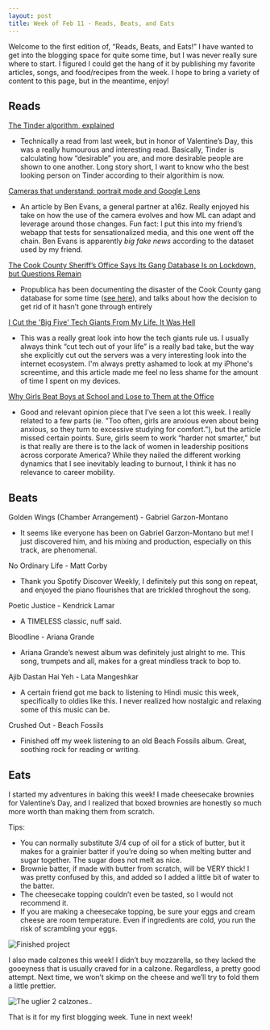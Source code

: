 ```yaml
---
layout: post
title: Week of Feb 11 - Reads, Beats, and Eats
---
```

<p class="message">
Welcome to the first edition of, “Reads, Beats, and Eats!” I have wanted to get into the blogging space for quite some time, but I was never really sure where to start. I figured I could get the hang of it by publishing my favorite articles, songs, and food/recipes from the week. I hope to bring a variety of content to this page, but in the meantime, enjoy! 
</p>

## Reads
[The Tinder algorithm, explained](https://www.vox.com/2019/2/7/18210998/tinder-algorithm-swiping-tips-dating-app-science)
* Technically a read from last week, but in honor of Valentine’s Day, this was a really humourous and interesting read. Basically, Tinder is calculating how “desirable” you are, and more desirable people are shown to one another. Long story short, I want to know who the best looking person on Tinder according to their algorithim is now.

[Cameras that understand: portrait mode and Google Lens](https://www.ben-evans.com/benedictevans/2019/2/5/cameras-that-understand)
* An article by Ben Evans, a general partner at a16z. Really enjoyed his take on how the use of the camera evolves and how ML can adapt and leverage around those changes. Fun fact: I put this into my friend’s webapp that tests for sensationalized media, and this one went off the chain. Ben Evans is apparently _big fake news_ according to the dataset used by my friend. 

[The Cook County Sheriff’s Office Says Its Gang Database Is on Lockdown, but Questions Remain](https://www.propublica.org/article/cook-county-sheriffs-office-gang-database)
* Propublica has been documenting the disaster of the Cook County gang database for some time ([see here](https://www.propublica.org/article/politic-il-insider-chicago-gang-database)), and talks about how the decision to get rid of it hasn’t gone through entirely 

[I Cut the 'Big Five' Tech Giants From My Life. It Was Hell](https://gizmodo.com/i-cut-the-big-five-tech-giants-from-my-life-it-was-hel-1831304194)
*  This was a really great look into how the tech giants rule us. I usually always think “cut tech out of your life” is a really bad take, but the way she explicitly cut out the servers was a very interesting look into the internet ecosystem. I'm always pretty ashamed to look at my iPhone's screentime, and this article made me feel no less shame for the amount of time I spent on my devices. 

[Why Girls Beat Boys at School and Lose to Them at the Office](https://www.nytimes.com/2019/02/07/opinion/sunday/girls-school-confidence.html)
* Good and relevant opinion piece that I’ve seen a lot this week. I really related to a few parts (ie. "Too often, girls are anxious even about being anxious, so they turn to excessive studying for comfort.”), but the article missed certain points. Sure, girls seem to work “harder not smarter,” but is that really are there is to the lack of women in leadership positions across corporate America? While they nailed the different working dynamics that I see inevitably leading to burnout, I think it has no relevance to career mobility. 

## Beats 
Golden Wings (Chamber Arrangement) - Gabriel Garzon-Montano 
* It seems like everyone has been on Gabriel Garzon-Montano but me! I just discovered him, and his mixing and production, especially on this track, are phenomenal. 

No Ordinary Life - Matt Corby
* Thank you Spotify Discover Weekly, I definitely put this song on repeat, and enjoyed the piano flourishes that are trickled throghout the song. 

Poetic Justice - Kendrick Lamar 
* A TIMELESS classic, nuff said. 

Bloodline - Ariana Grande 
* Ariana Grande’s newest album was definitely just alright to me. This song, trumpets and all, makes for a great mindless track to bop to. 

Ajib Dastan Hai Yeh - Lata Mangeshkar 
* A certain friend got me back to listening to Hindi music this week, specifically to oldies like this. I never realized how nostalgic and relaxing some of this music can be. 

Crushed Out - Beach Fossils 
* Finished off my week listening to an old Beach Fossils album. Great, soothing rock for reading or writing. 

## Eats 
I started my adventures in baking this week! I made cheesecake brownies for Valentine’s Day, and I realized that boxed brownies are honestly so much more worth than making them from scratch. 

Tips:
* You can normally substitute 3/4 cup of oil for a stick of butter, but it makes for a grainier batter if you’re doing so when melting butter and sugar together. The sugar does not melt as nice. 
* Brownie batter, if made with butter from scratch, will be VERY thick! I was pretty confused by this, and added so I added a little bit of water to the batter. 
* The cheesecake topping couldn’t even be tasted, so I would not recommend it. 
* If you are making a cheesecake topping, be sure your eggs and cream cheese are room temperature. Even if ingredients are cold, you run the risk of scrambling your eggs. 

![Finished project]({{site.url}}/assets/2-11-pics/brownie2.jpg)

I also made calzones this week! I didn’t buy mozzarella, so they lacked the gooeyness that is usually craved for in a calzone. Regardless, a pretty good attempt. Next time, we won’t skimp on the cheese and we’ll try to fold them a little prettier. 

![The uglier 2 calzones..]({{site.url}}/assets/2-11-pics/calzone.JPG)

That is it for my first blogging week. Tune in next week! 